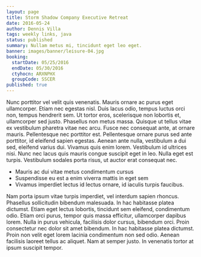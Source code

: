 ```yaml
---
layout: page
title: Storm Shadow Company Executive Retreat
date: 2016-05-24
author: Dennis Villa
tags: weekly links, java
status: published
summary: Nullam metus mi, tincidunt eget leo eget.
banner: images/banner/leisure-04.jpg
booking:
  startDate: 05/25/2016
  endDate: 05/30/2016
  ctyhocn: ARXNPHX
  groupCode: SSCER
published: true
---
```

Nunc porttitor vel velit quis venenatis. Mauris ornare ac purus eget ullamcorper. Etiam nec egestas nisl. Duis lacus odio, tempus luctus orci non, tempus hendrerit sem. Ut tortor eros, scelerisque non lobortis et, ullamcorper sed justo. Phasellus non metus massa. Quisque ut tellus vitae ex vestibulum pharetra vitae nec arcu. Fusce nec consequat ante, at ornare mauris. Pellentesque nec porttitor est. Pellentesque ornare purus sed ante porttitor, id eleifend sapien egestas. Aenean ante nulla, vestibulum a dui sed, eleifend varius dui. Vivamus quis enim lorem. Vestibulum id ultrices nisi. Nunc nec lacus quis mauris congue suscipit eget in leo. Nulla eget est turpis. Vestibulum sodales porta risus, ut auctor erat consequat nec.

* Mauris ac dui vitae metus condimentum cursus
* Suspendisse eu est a enim viverra mattis in eget sem
* Vivamus imperdiet lectus id lectus ornare, id iaculis turpis faucibus.

Nam porta ipsum vitae turpis imperdiet, vel interdum sapien rhoncus. Phasellus sollicitudin bibendum malesuada. In hac habitasse platea dictumst. Etiam eget lectus lobortis, tincidunt sem eleifend, condimentum odio. Etiam orci purus, tempor quis massa efficitur, ullamcorper dapibus lorem. Nulla in purus vehicula, facilisis dolor cursus, bibendum orci. Proin consectetur nec dolor sit amet bibendum. In hac habitasse platea dictumst. Proin non velit eget lorem lacinia condimentum non sed odio. Aenean facilisis laoreet tellus ac aliquet. Nam at semper justo. In venenatis tortor at ipsum suscipit tempor.
